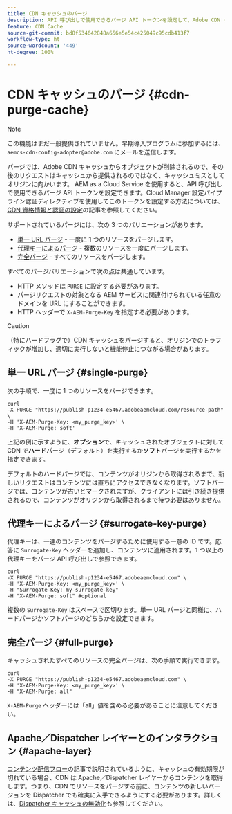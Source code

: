 ```yaml
---
title: CDN キャッシュのパージ
description: API 呼び出しで使用できるパージ API トークンを設定して、Adobe CDN キャッシュからキャッシュされたオブジェクトを削除する方法を説明します。
feature: CDN Cache
source-git-commit: bd8f534642848a656e5e54c425049c95cdb413f7
workflow-type: ht
source-wordcount: '449'
ht-degree: 100%

---
```


# CDN キャッシュのパージ {#cdn-purge-cache}

>[!NOTE]
>この機能はまだ一般提供されていません。早期導入プログラムに参加するには、`aemcs-cdn-config-adopter@adobe.com` にメールを送信します。

パージでは、Adobe CDN キャッシュからオブジェクトが削除されるので、その後のリクエストはキャッシュから提供されるのではなく、キャッシュミスとしてオリジンに向かいます。
AEM as a Cloud Service を使用すると、API 呼び出しで使用できるパージ API トークンを設定できます。Cloud Manager 設定パイプライン認証ディレクティブを使用してこのトークンを設定する方法については、[CDN 資格情報と認証の設定](/help/implementing/dispatcher/cdn-credentials-authentication.md#purge-API-token)の記事を参照してください。

サポートされているパージには、次の 3 つのバリエーションがあります。

* [単一 URL パージ](#single-purge) - 一度に 1 つのリソースをパージします。
* [代理キーによるパージ](#surrogate-key-purge) - 複数のリソースを一度にパージします。
* [完全パージ](#full-purge) - すべてのリソースをパージします。

すべてのパージバリエーションで次の点は共通しています。

* HTTP メソッドは `PURGE` に設定する必要があります。
* パージリクエストの対象となる AEM サービスに関連付けられている任意のドメインを URL にすることができます。
* HTTP ヘッダーで `X-AEM-Purge-Key` を指定する必要があります。

>[!CAUTION]
>（特にハードフラグで）CDN キャッシュをパージすると、オリジンでのトラフィックが増加し、適切に実行しないと機能停止につながる場合があります。

## 単一 URL パージ {#single-purge}

次の手順で、一度に 1 つのリソースをパージできます。

```
curl
-X PURGE "https://publish-p1234-e5467.adobeaemcloud.com/resource-path" \
-H 'X-AEM-Purge-Key: <my_purge_key>' \
-H 'X-AEM-Purge: soft'
```

上記の例に示すように、**オプション**&#x200B;で、キャッシュされたオブジェクトに対して CDN で&#x200B;**ハード**&#x200B;パージ（デフォルト）を実行するか&#x200B;**ソフト**&#x200B;パージを実行するかを指定できます。

デフォルトのハードパージでは、コンテンツがオリジンから取得されるまで、新しいリクエストはコンテンツには直ちにアクセスできなくなります。ソフトパージでは、コンテンツが古いとマークされますが、クライアントには引き続き提供されるので、コンテンツがオリジンから取得されるまで待つ必要はありません。

## 代理キーによるパージ {#surrogate-key-purge}

代理キーは、一連のコンテンツをパージするために使用する一意の ID です。応答に `Surrogate-Key` ヘッダーを追加し、コンテンツに適用されます。1 つ以上の代理キーをパージ API 呼び出しで参照できます。

```
curl
-X PURGE "https://publish-p1234-e5467.adobeaemcloud.com" \
-H 'X-AEM-Purge-Key: <my_purge_key>' \
-H "Surrogate-Key: my-surrogate-key"
-H "X-AEM-Purge: soft" #optional
```

複数の `Surrogate-Key` はスペースで区切ります。単一 URL パージと同様に、ハードパージかソフトパージのどちらかを設定できます。

## 完全パージ {#full-purge}

キャッシュされたすべてのリソースの完全パージは、次の手順で実行できます。

```
curl
-X PURGE "https://publish-p1234-e5467.adobeaemcloud.com" \
-H 'X-AEM-Purge-Key: <my_purge_key>' \
-H "X-AEM-Purge: all"
```

`X-AEM-Purge` ヘッダーには「all」値を含める必要があることに注意してください。

## Apache／Dispatcher レイヤーとのインタラクション {#apache-layer}

[コンテンツ配信フロー](/help/implementing/dispatcher/overview.md)の記事で説明されているように、キャッシュの有効期限が切れている場合、CDN は Apache／Dispatcher レイヤーからコンテンツを取得します。つまり、CDN でリソースをパージする前に、コンテンツの新しいバージョンを Dispatcher でも確実に入手できるようにする必要があります。詳しくは、[Dispatcher キャッシュの無効化](/help/implementing/dispatcher/caching.md#disp)も参照してください。
